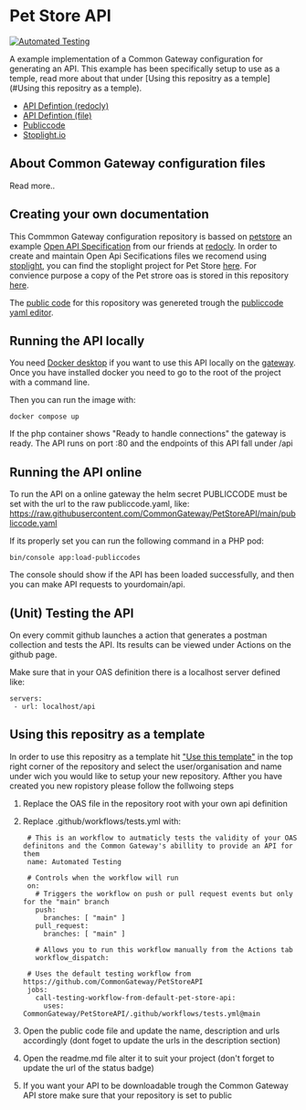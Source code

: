 # Pet Store API
[![Automated Testing](https://github.com/CommonGateway/PetStore/actions/workflows/tests.yml/badge.svg)](https://github.com/CommonGateway/PetStore/actions/workflows/tests.yml)

A example implementation of a Common Gateway configuration for generating an API. This example has been specifically setup to use as a temple, read more about that under [Using this repositry as a temple](#Using this repositry as a temple).

- [API Defintion (redocly)](https://redocly.github.io/redoc/?url=https://raw.githubusercontent.com/CommonGateway/PetStore/main/OAS.yaml&nocors)
- [API Defintion (file)](https://github.com/CommonGateway/PetStore/blob/main/OAS.yaml)
- [Publiccode](https://github.com/CommonGateway/PetStore/blob/main/publiccode.yaml)
- [Stoplight.io](https://conduction.stoplight.io/studio/pet-store:main?)

## About Common Gateway configuration files
Read more..

## Creating your own documentation
This Commmon Gateway configuration repository is bassed on [petstore](https://redocly.github.io/redoc/) an example [Open API Specification]([https://redocly.com/docs/openapi/reference-docs-example/overview/](https://swagger.io/specification/)) from our friends at [redocly](https://redocly.com/docs/). In order to create and maintain Open Api Secifications files we recomend using [stoplight](), you can find the stoplight project for Pet Store [here](https://conduction.stoplight.io/docs/pet-store/branches/main/ls7mp80wwy88k-swagger-petstore). For convience purpose a copy of the Pet strore oas is stored in this repository [here](https://github.com/CommonGateway/PetStore/blob/main/OAS.yaml).

The [public code](https://yml.publiccode.tools/) for this ropository was genereted trough the [publiccode yaml editor](https://publiccode-editor.developers.italia.it/).

## Running the API locally

You need [Docker desktop](https://www.docker.com/) if you want to use this API locally on the [gateway](https://github.com/ConductionNL/commonground-gateway).
Once you have installed docker you need to go to the root of the project with a command line.

Then you can run the image with:

`docker compose up`

If the php container shows "Ready to handle connections" the gateway is ready.
The API runs on port :80 and the endpoints of this API fall under /api

## Running the API online

To run the API on a online gateway the helm secret PUBLICCODE must be set with the url to the raw publiccode.yaml, like: https://raw.githubusercontent.com/CommonGateway/PetStoreAPI/main/publiccode.yaml

If its properly set you can run the following command in a PHP pod:

`bin/console app:load-publiccodes`

The console should show if the API has been loaded successfully, and then you can make API requests to yourdomain/api.


## (Unit) Testing the API

On every commit github launches a action that generates a postman collection and tests the API. Its results can be viewed under Actions on the github page.

Make sure that in your OAS definition there is a localhost server defined like:
    
    servers:
     - url: localhost/api

## Using this repositry as a template
In order to use this repositry as a template hit ["Use this template"](https://github.com/CommonGateway/PetStore/generate) in the top right corner of the repository and select the user/organisation and name under wich you would like to setup your new repository. Afther you have created you new ropistory please follow the follwoing steps

1. Replace the OAS file in the repository root with your own api definition

2. Replace .github/workflows/tests.yml with:

        # This is an workflow to autmaticly tests the validity of your OAS definitons and the Common Gateway's abillity to provide an API for them
        name: Automated Testing

        # Controls when the workflow will run
        on:
          # Triggers the workflow on push or pull request events but only for the "main" branch
          push:
            branches: [ "main" ]
          pull_request:
            branches: [ "main" ] 

          # Allows you to run this workflow manually from the Actions tab
          workflow_dispatch:

        # Uses the default testing workflow from https://github.com/CommonGateway/PetStoreAPI
        jobs:
          call-testing-workflow-from-default-pet-store-api:
            uses: CommonGateway/PetStoreAPI/.github/workflows/tests.yml@main

3. Open the public code file and update the name, description and urls accordingly (dont foget to update the urls in the description section)

4. Open the readme.md file alter it to suit your project (don't forget to update the url of the status badge)

5. If you want your API to be downloadable trough the Common Gateway API store make sure that your repository is set to public
